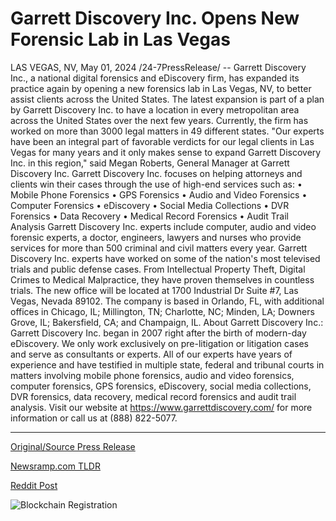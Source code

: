 # Garrett Discovery Inc. Opens New Forensic Lab in Las Vegas

LAS VEGAS, NV, May 01, 2024 /24-7PressRelease/ -- Garrett Discovery Inc., a national digital forensics and eDiscovery firm, has expanded its practice again by opening a new forensics lab in Las Vegas, NV, to better assist clients across the United States.  The latest expansion is part of a plan by Garrett Discovery Inc. to have a location in every metropolitan area across the United States over the next few years. Currently, the firm has worked on more than 3000 legal matters in 49 different states.  "Our experts have been an integral part of favorable verdicts for our legal clients in Las Vegas for many years and it only makes sense to expand Garrett Discovery Inc. in this region," said Megan Roberts, General Manager at Garrett Discovery Inc.  Garrett Discovery Inc. focuses on helping attorneys and clients win their cases through the use of high-end services such as:  • Mobile Phone Forensics • GPS Forensics • Audio and Video Forensics • Computer Forensics • eDiscovery • Social Media Collections • DVR Forensics • Data Recovery • Medical Record Forensics • Audit Trail Analysis  Garrett Discovery Inc. experts include computer, audio and video forensic experts, a doctor, engineers, lawyers and nurses who provide services for more than 500 criminal and civil matters every year.  Garrett Discovery Inc. experts have worked on some of the nation's most televised trials and public defense cases. From Intellectual Property Theft, Digital Crimes to Medical Malpractice, they have proven themselves in countless trials.  The new office will be located at 1700 Industrial Dr Suite #7, Las Vegas, Nevada 89102. The company is based in Orlando, FL, with additional offices in Chicago, IL; Millington, TN; Charlotte, NC; Minden, LA; Downers Grove, IL; Bakersfield, CA; and Champaign, IL.  About Garrett Discovery Inc.: Garrett Discovery Inc. began in 2007 right after the birth of modern-day eDiscovery. We only work exclusively on pre-litigation or litigation cases and serve as consultants or experts. All of our experts have years of experience and have testified in multiple state, federal and tribunal courts in matters involving mobile phone forensics, audio and video forensics, computer forensics, GPS forensics, eDiscovery, social media collections, DVR forensics, data recovery, medical record forensics and audit trail analysis. Visit our website at https://www.garrettdiscovery.com/ for more information or call us at (888) 822-5077. 

---

[Original/Source Press Release](https://www.24-7pressrelease.com/press-release/510549/garrett-discovery-inc-opens-new-forensic-lab-in-las-vegas)
                    

[Newsramp.com TLDR](None) 



[Reddit Post](https://www.reddit.com/r/newsramp/comments/1chfw1j/garrett_discovery_inc_expands_practice_with_new/) 



![Blockchain Registration](https://cdn.newsramp.app/24-7PressRelease/qrcode/245/1/dualCuGu.webp)